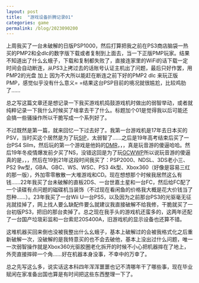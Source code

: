 ```yaml
---
layout: post
title:  "游戏设备折腾记录01"
categories: game
permalink: /blog/2023090200
---
```


上周我买了一台未破解的日版PSP1000，然后打算把我之前在PS3商店脑袋一热买的PMP2和全dlc的数字版下载或者复制到上面去，当一下正版PMP玩家。结果不知道出了什么幺蛾子，下载和复制都失败了，直接连家里的WiFi的话下载一定时间会自动断连，从PS3上拷过去的话账号认证主机出了问题，最后只好作罢，用PMP2的光盘 加上 因为不大所以能赶在断连之前下好的PMP2 dlc 来玩正版PMP，感觉似乎没有什么意义= =结果这台PSP目前的境况就很尴尬，比较鸡肋了……

总之写这篇文章还是想记录一下我买游戏机捣鼓游戏机时做出的弱智举动，或者就纯粹记录一下我什么时候买了啥拿去干了什么。标题加个01是觉得我以后可能还会搞一些骚操作所以干脆写成一个系列好了。

不过既然是第一篇，就来回忆一下过去好了。我第一台游戏机是17年去日本买的PSV，当时买这个居然是为了玩[SIP](https://bangumi.tv/subject/75992)，太弱智了……之后是19年高考结束后买了一台PS4 Silm，然后玩的第一个游戏是他妈的[DMR](https://bangumi.tv/subject/75992)，，，真是玩音游的傻逼哈哈。然后19年冬疫情爆发前夕买了NS，没错这回是为了玩[GCWWP](https://bangumi.tv/subject/299988)所以说玩音游的傻逼真的是，，，然后在19到21年这段时间我买了：PSP2000、NDSL、3DS老小三、PS2 9w型，GBA、GBC、WS、WSC、PS3 4k型、Xbox360（好像是容易三红的那一版），外加零零散散一大堆游戏和CD。现在想想那个时候我居然这么有钱……22年我买了台未破解的直板2DS、一台世嘉土星和一台FC，然后给FC配了一个读碟有点问题的磁碟机当装饰（不过现在看闲鱼的价格我大概是花大价钱当了怨种……）。23年我买了一台Wii U一台PS5，以及因为之前那台PS3的光驱毫无征兆就挂掉了，网上找人要么缺配件要么就建议我直接破解不给我修，干脆就买了一台初版PS3，把旧的那台卖掉了。总之现在我手头的游戏机还蛮多的，这两年还配了一台国产垃圾彩监和一台索尼20S400A，旧游戏机的显示设备也还算不错。

这堆机器买回来倒也没被我整出什么幺蛾子，基本上破解过的会被我格式化之后重新破解一次，没破解的是我特意买的也不会去破他，基本上没出过什么问题，唯一一次弱智操作就是Xbox360光驱胶圈老化拆开的时候不小心把机器摔在了地上，外壳直接摔碎一个角……好在机器本身没事，不幸中的万幸了。

总之先写这么多，说实话这本科四年浑浑噩噩也记不清哪年干了哪些事，现在毕业赋闲在家准备出国也算是有时间把这些东西整理一下了。
